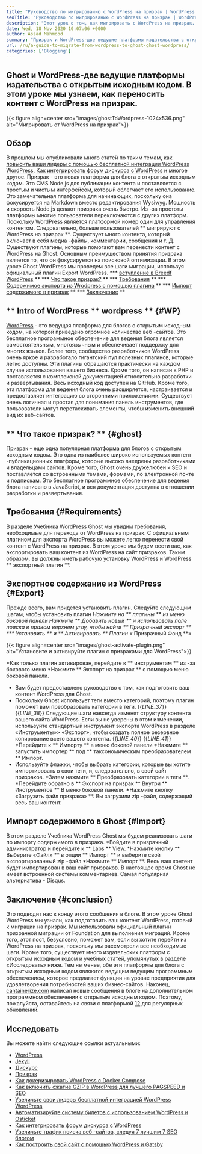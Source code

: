 ```yaml
---
title: "Руководство по мигрированию с WordPress на призрак | WordPress Ghost" 
seoTitle: "Руководство по мигрированию с WordPress на призрак | WordPress Ghost" 
description: "Этот урок о том, как мигрировать с WordPress на призрак. Мы узнаем, как перенести ваши сообщения и страницы на призрака с существующего веб -сайта WordPress." 
date: Wed, 18 Nov 2020 10:07:06 +0000
author: Assad Mahmood
summary: "Призрак и WordPress-две ведущие платформы издательства с открытым исходным кодом. В этом уроке мы узнаем, как переносить контент с WordPress на призрак." 
url: /ru/a-guide-to-migrate-from-wordpress-to-ghost-ghost-wordpress/
categories: ['Blogging']
---
```


## Ghost и WordPress-две ведущие платформы издательства с открытым исходным кодом. В этом уроке мы узнаем, как переносить контент с WordPress на призрак.

{{< figure align=center src="images/ghostToWordpress-1024x536.png" alt="Мигрировать от WordPress на призрак">}}


## Обзор
В прошлом мы опубликовали много статей по таким темам, как [повысить ваши лидеры с помощью бесплатной интеграции WordPress WordPress][1], [Как интегрировать форум дискурса с WordPress][2] и многое другое. Призрак - это новая платформа для блога с открытым исходным кодом. Это CMS Node.js для публикации контента и поставляется с простым и чистым интерфейсом, который облегчает его использование. Это замечательная платформа для начинающих, поскольку она фокусируется на Markdown вместо редактирования Wysiwyg. Мощность и скорость Node.js делают призрака очень быстро. Из -за простоты платформы многие пользователи переключаются с других платформ. Поскольку WordPress является платформой номер один для управления контентом.
Следовательно, больше пользователей ** мигрируют с WordPress на призрак **. Существует много контента, который включает в себя медиа -файлы, комментарии, сообщения и т. Д. Существуют плагины, которые помогают вам перенести контент с WordPress на Ghost. Основным преимуществом принятия призрака является то, что он фокусируется на поисковой оптимизации. В этом уроке Ghost WordPress мы проведем все шаги миграции, используя официальный плагин Export WordPress.
  *** [вступление в Breedf WordPress][3] **
  *** [Что такое призрак?][4] **
  *** [Требования][5] **
  *** [Содержимое экспорта из Wrodpress с помощью плагина][6] **
  *** [Импорт содержимого в призрак][7] **
  *** [Заключение][8] **

## ** Intro of WordPress ** wordpress ** {#WP}
[WordPress][9] - это ведущая платформа для блогов с открытым исходным кодом, на которой приведено огромное количество веб -сайтов. Это бесплатное программное обеспечение для ведения блога является самостоятельным, многоязычным и обеспечивает поддержку для многих языков. Более того, сообщество разработчиков WordPress очень яркое и разработало гигантский пул полезных плагинов, которые легко доступны. Эти плагины обращаются практически на каждом случае использования вашего бизнеса. Кроме того, он написан в PHP и поставляется с комплексной документацией относительно разработки и развертывания. Весь исходный код доступен на GitHub. Кроме того, эта платформа для ведения блога очень расширяется, настраивается и предоставляет интеграцию со сторонними приложениями. Существует очень логичная и простая для понимания панель инструментов, где пользователи могут перетаскивать элементы, чтобы изменить внешний вид их веб-сайтов.

## ** Что такое призрак? ** {#ghost}
[Призрак][10] - еще одна популярная платформа для блогов с открытым исходным кодом. Это одна из наиболее широко используемых контент -публикационных платформ, которые высоко внедрены разработчиками и владельцами сайтов. Кроме того, Ghost очень дружелюбен к SEO и поставляется со встроенными темами, формами, по электронной почте и подпискам. Это бесплатное программное обеспечение для ведения блога написано в JavaScript, и вся документация доступна в отношении разработки и развертывания.

## Требования {#Requirements}
В разделе Учебника WordPress Ghost мы увидим требования, необходимые для перехода от WordPress на призрак. С официальным плагином для экспорта WordPress вы можете легко перенести свой контент с WordPress на призрак. В этом уроке мы будем вести вас, как экспортировать ваш контент из WordPress на сайт призраков. Таким образом, вы должны иметь рабочую установку WordPress и WordPress ** экспортный плагин **.

## Экспортное содержание из WordPress {#Export}
Прежде всего, вам придется установить плагин. Следуйте следующим шагам, чтобы установить плагин
  *Нажмите на ** плагины ** из меню боковой панели
  *Нажмите ** Добавить новый ** и использовать поле поиска в правом верхнем углу, чтобы найти ** Призрачный экспорт **
  *** Установить ** и ** Активировать ** Плагин «** Призрачный Фонд **»

{{< figure align=center src="images/ghost-activate-plugin.png" alt="Установите и активируйте плагин с призраками для WordPress">}}

  *Как только плагин активирован, перейдите к ** инструментам ** из -за бокового меню
  *Нажмите ** Экспорт на призрак ** с помощью меню боковой панели.
  * Вам будет предоставлено руководство о том, как подготовить ваш контент WordPress для Ghost.
  * Поскольку Ghost использует теги вместо категорий, поэтому плагин поможет вам преобразовать категории в теги.
{{_LINE_37_}}
{{_LINE_38_}}
    Следующие шаги навсегда изменят структуру контента вашего сайта WordPress. Если вы не уверены в этом изменении, используйте стандартный инструмент экспорта WordPress в разделе «Инструменты»> «Экспорт», чтобы создать полное резервное копирование всего вашего контента.
{{_LINE_40_}}
{{_LINE_41_}}
  *Перейдите к ** Импорту ** в меню боковой панели
  *Нажмите ** запустить импортер ** под ** таксономическим преобразователем ** Импорт.
  * Используйте флажки, чтобы выбрать категории, которые вы хотите импортировать в свои теги, и, следовательно, в свой сайт призраков.
  *Затем нажмите ** Преобразовать категории в теги **.
  *Перейдите обратно в ** Экспорт на призрак ** Внутри ** Инструментов ** В меню боковой панели.
  *Нажмите кнопку «Загрузить файл призрака» **. Вы загрузили zip -файл, содержащий весь ваш контент.

## Импорт содержимого в Ghost {#Import}
В этом разделе Учебника WordPress Ghost мы будем реализовать шаги по импорту содержимого в призрака.
  *Войдите в призрачный администратор и перейдите к ** Labs ** View.
  *Нажмите кнопку ** Выберите «Файл» ** в опции ** Импорт ** и выберите свой экспортированный zip -файл
  *Нажмите ** Импорт **. Весь ваш контент будет импортирован в ваш сайт призраков.
В настоящее время Ghost не имеет встроенной системы комментариев. Самая популярная альтернатива - Disqus.

## Заключение {#conclusion}
Это подводит нас к концу этого сообщения в блоге. В этом уроке Ghost WordPress мы узнали, как подготовить ваш контент WordPress, готовый к миграции на призрак. Мы использовали официальный плагин призрачной миграции от Foundation для выполнения миграций. Кроме того, этот пост, безусловно, поможет вам, если вы хотите перейти из WordPress на призрак, поскольку мы рассмотрели все необходимые шаги. Кроме того, существует много издательских платформ с открытым исходным кодом и учебных статей, упомянутых в разделе «Исследовать» ниже. Тем не менее, обе эти платформы для блога с открытым исходным кодом являются ведущим ведущим программным обеспечением, которое предлагает функции на уровне предприятия для удовлетворения потребностей ваших бизнес-сайтов.
Наконец, [cantainerize.com][11] написал новые сообщения в блоге на дополнительном программном обеспечении с открытым исходным кодом. Поэтому, пожалуйста, оставайтесь на связи с платформой [12] для регулярных обновлений.

## Исследовать
Вы можете найти следующие ссылки актуальными:
  * [WordPress][9]
  * [Jekyll][13]
  * [Дискурс][14]
  * [Призрак][10]
  * [Как докеризировать WordPress с Docker Compose][15]
  * [Как включить сжатие GZIP в WordPress для лучшего PAGSPEED и SEO][16]
  * [Увеличьте свои лидеры бесплатной интеграцией WordPress WordPress][1]
  * [Автоматизируйте систему билетов с использованием WordPress и Osticket][17]
  * [Как интегрировать форум дискурса с WordPress][2]
  * [Увеличьте трафик поиска веб -сайтов, следуя 7 лучшим 7 SEO блогом][18]
  * [Как построить свой сайт с помощью WordPress и Gatsby][19]

  
[1]: https://blog.containerize.com/blogging/civicrm-wordpress-integration-wordpress-tutorial/
[2]: https://blog.containerize.com/blogging/how-to-integrate-discourse-forum-with-wordpress/
[3]: #wp
[4]: #ghost
[5]: #requirements
[6]: #export
[7]: #import
[8]: #conclusion
[9]: https://products.containerize.com/blogging/wordpress/
[10]: https://products.containerize.com/blogging/ghost/
[11]: https://www.containerize.com/
[12]: https://blog.containerize.com/
[13]: https://products.containerize.com/blogging/jekyll/
[14]: https://products.containerize.com/discussion-forum/discourse/
[15]: https://blog.containerize.com/blogging/how-to-dockerize-wordpress-docker-wordpress/
[16]: https://blog.containerize.com/blogging/how-to-enable-gzip-compression-in-wordpress-gzip-wordpress/
[17]: https://blog.containerize.com/blogging/automate-ticketing-system-using-wordpress-and-osticket/
[18]: https://blog.containerize.com/blogging/increase-website-search-traffic-by-following-top-7-seo-blogs/
[19]: https://blog.containerize.com/blogging/how-does-gatsby-integrate-with-wordpress-gatsby-wordpress/
